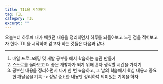 ```yaml
---
title: TIL을 시작하며
tag: TIL
category: TIL
excerpt: ""
---
```


오늘부터 하루에 내가 배웠던 내용을 정리하면서 하루를 되돌아보고 느낀 점을 적어보고자 한다.
TIL을 시작하며 얻고자 하는 것들은 다음과 같다.

---

1. 매일 프로그래밍 및 개발 공부를 해서 학습하는 습관 만들기
2. 스스로를 돌아보고 더 좋은 개발자가 되기 위해 혼자 생각할 시간을 가지기
3. 공부한 내용을 정리하면서 다시 한 번 복습하고, 그 날의 학습에서 핵심 내용과 중요한 깨달음을 기록
   -> 정말 중요한 내용만 정리하여 의미있는 기록을 하자
